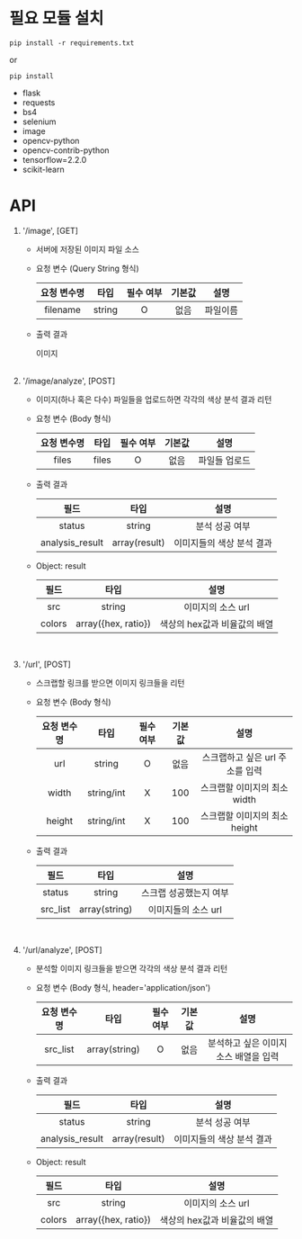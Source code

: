 # 필요 모듈 설치
    pip install -r requirements.txt

or

    pip install
- flask
- requests
- bs4
- selenium
- image
- opencv-python
- opencv-contrib-python
- tensorflow=2.2.0
- scikit-learn

# API
1. '/image', [GET]
    - 서버에 저장된 이미지 파일 소스
    
    - 요청 변수 (Query String 형식)
    
        |요청 변수명|타입|필수 여부|기본값|설명|
        |:------:|:---:|:---:|:---:|:---:|
        |filename|string|O|없음|파일이름|
    
    - 출력 결과
    
        이미지<br /><br />

2. '/image/analyze', [POST]
    - 이미지(하나 혹은 다수) 파일들을 업로드하면 각각의 색상 분석 결과 리턴

    - 요청 변수 (Body 형식)
    
        |요청 변수명|타입|필수 여부|기본값|설명|
        |:------:|:---:|:---:|:---:|:---:|
        |files|files|O|없음|파일들 업로드|
    
    - 출력 결과
    
        |필드|타입|설명|
        |:------:|:---:|:---:|
        |status|string|분석 성공 여부|
        |analysis_result|array(result)|이미지들의 색상 분석 결과|
    
    - Object: result
    
        |필드|타입|설명|
        |:------:|:---:|:---:|
        |src|string|이미지의 소스 url|
        |colors|array({hex, ratio})|색상의 hex값과 비율값의 배열|
        <br />

3. '/url', [POST]
    - 스크랩할 링크를 받으면 이미지 링크들을 리턴
    
    - 요청 변수 (Body 형식)
    
        |요청 변수명|타입|필수 여부|기본값|설명|
        |:------:|:---:|:---:|:---:|:---:|
        |url|string|O|없음|스크랩하고 싶은 url 주소를 입력
        |width|string/int|X|100|스크랩할 이미지의 최소 width
        |height|string/int|X|100|스크랩할 이미지의 최소 height

    - 출력 결과
    
        |필드|타입|설명|
        |:------:|:---:|:---:|
        |status|string|스크랩 성공했는지 여부|
        |src_list|array(string)|이미지들의 소스 url|
        <br />
    
4. '/url/analyze', [POST]
    - 분석할 이미지 링크들을 받으면 각각의 색상 분석 결과 리턴

    - 요청 변수 (Body 형식, header='application/json')
    
        |요청 변수명|타입|필수 여부|기본값|설명|
        |:------:|:---:|:---:|:---:|:---:|
        |src_list|array(string)|O|없음|분석하고 싶은 이미지 소스 배열을 입력|
    
    - 출력 결과
    
        |필드|타입|설명|
        |:------:|:---:|:---:|
        |status|string|분석 성공 여부|
        |analysis_result|array(result)|이미지들의 색상 분석 결과|
    
    - Object: result
    
        |필드|타입|설명|
        |:------:|:---:|:---:|
        |src|string|이미지의 소스 url|
        |colors|array({hex, ratio})|색상의 hex값과 비율값의 배열|
        <br />
    